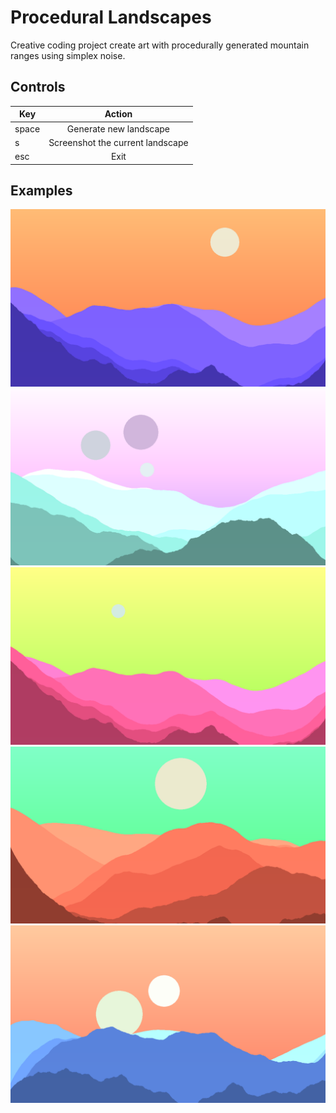 # Procedural Landscapes

Creative coding project create art with procedurally generated mountain ranges using simplex noise.

## Controls

| Key        | Action           |
| ------------- |:-------------:|
| space      | Generate new landscape |
| s      | Screenshot the current landscape |  
| esc | Exit      |

## Examples

![example1](/examples/1.PNG)
![example2](/examples/2.PNG)
![example3](/examples/3.PNG)
![example4](/examples/4.PNG)
![example5](/examples/5.PNG)